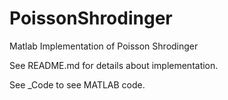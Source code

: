 # PoissonShrodinger
Matlab Implementation of Poisson Shrodinger

See README.md for details about implementation.

See _Code to see MATLAB code.
